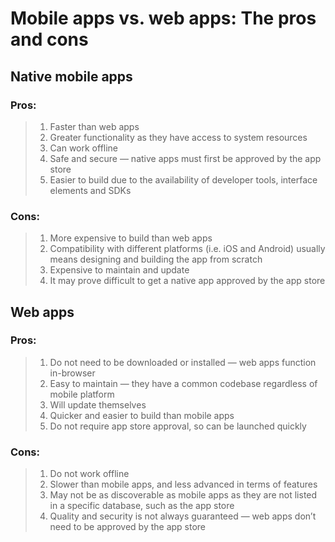 # Mobile apps vs. web apps: The pros and cons

## Native mobile apps

### Pros:

> 1. Faster than web apps
> 1. Greater functionality as they have access to system resources
> 1. Can work offline
> 1. Safe and secure — native apps must first be approved by the app store
> 1. Easier to build due to the availability of developer tools, interface 
elements and SDKs

### Cons:

> 1. More expensive to build than web apps
> 1. Compatibility with different platforms (i.e. iOS and Android) usually means designing and building the app from scratch
> 1. Expensive to maintain and update
> 1. It may prove difficult to get a native app approved by the app store

## Web apps

### Pros:

> 1. Do not need to be downloaded or installed — web apps function in-browser
> 1. Easy to maintain — they have a common codebase regardless of mobile platform
> 1. Will update themselves
> 1. Quicker and easier to build than mobile apps
> 1. Do not require app store approval, so can be launched quickly

### Cons:

> 1. Do not work offline
> 1. Slower than mobile apps, and less advanced in terms of features
> 1. May not be as discoverable as mobile apps as they are not listed in a specific database, such as the app store
> 1. Quality and security is not always guaranteed — web apps don’t need to be approved by the app store
